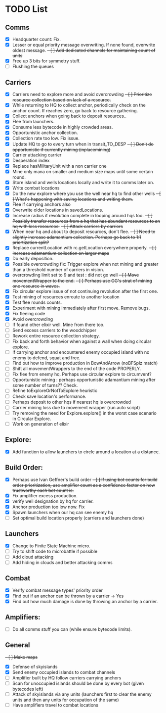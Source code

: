 # TODO List

## Comms

- [x] Headquarter count: Fix.
- [x] Lesser or equal priority message overwriting. If none found, overwrite oldest message.
~~- [ ] Add dedicated channels for maintaining count of units~~
- [x] Free up 3 bits for symmetry stuff.
- [ ] Flushing the queues

## Carriers
- [x] Carriers need to explore more and avoid overcrowding
~~- [ ] Prioritize resource collection based on lack of a resource.~~
- [x] While returning to HQ to collect anchor, periodically check on the anchor count. If reaches zero, go back to resource gathering.
- [x] Collect anchors when going back to deposit resources..
- [x] Flee from launchers.
- [x] Consume less bytecode in highly crowded areas.
- [x] Opportunistic anchor collection.
- [x] Collection rate too low. Fix issue.
- [x] Update HQ to go to every turn when in transit_TO_DESP
~~- [ ] Don't do opportunistic if currently mining (inplacemining)~~
- [x] Carrier attacking carrier
- [x] Desperation index
- [x] Replace hasMilitaryUnit with a non carrier one
- [x] Mine only mana on smaller and medium size maps until some certain round.
- [x] Store island and wells locations locally and write it to comms later on.
- [x] Write combat locations
- [x] Do the new explore where you use the well near hq to find other wells
~~- [ ] What's happening with saving locations and writing them.~~
- [x] Flee if carrying anchors also
- [x] Overwrite older locations in savedLocations.
- [x] Increase radius if revolution complete in looping around hqs too.
~~- [ ] Possibly transfer resources from a hq that has abundant resources to an hq with less resources.~~
~~- [ ] Attack carriers by carriers~~
- [x] When near hq and about to deposit resources, don't flee.
~~- [ ] Need to slightly increase adamantium collection. Perhaps go back to 1:1 priortization split?~~
- [x] Replace currentLocation with rc.getLocation everywhere properly.
~~- [ ] Increase adamantium collection on larger maps~~
- [x] Do early deposition.
- [x] Possible overcrowding fix: Trigger explore when not mining and greater than a threshold number of carriers in vision.
- [x] overcrowding limit set to 9 and test : did not go well
~~- [ ] Move movementWrapper to the end.~~
~~- [ ] Perhaps use GG's strat of mining one resource in waves.~~
- [x] Fix circular explore issue of not continuing revolution after the first one.
- [x] Test mining of resources enroute to another location
- [x] Test flee rounds counts.
- [x] Experiment with mining immediately after first move. Remove bugs.
- [x] Fix fleeing code
- [x] Avoid overcrowding
- [ ] If found other elixir well. Mine from there too.
- [ ] Send excess carriers to the woodchipper
- [ ] Rework entire resource collection strategy.
- [ ] Fix back and forth behavior when against a wall when doing circular explore.
- [ ] If carrying anchor and encountered enemy occupied island with no enemy to defend, squat and free.
- [ ] Find out how to improve production in BowAndArrow (noBFSplz match)
- [ ] Shift all movementWrappers to the end of the code PROPERLY.
- [ ] Fix flee from enemy hq. Perhaps use circular explore to circumvent?
- [ ] Opportunistic mining : perhaps opportunistic adamantium mining after some number of turns?? Check.
- [ ] Refine toExploreOrNotToExplore heuristic
- [ ] Check save location's performance.
- [ ] Perhaps deposit to other hqs if nearest hq is overcrowded
- [ ] Carrier mining loss due to movement wrapper (run auto script)
- [ ] Try removing the need for Explore.explore() in the worst case scenario in Circular Explore.
- [ ] Work on generation of elixir

## Explore:
- [x] Add function to allow launchers to circle around a location at a distance.

## Build Order:
- [x] Perhaps use Ivan Geffner's build order
~~- [ ] If using bot counts for build order prioritization, use amplifier count as a confidence factor on how trustworthy each bot count is.~~
- [x] Fix amplifier excess production.
- [x] verify well designation by hq for carrier.
- [x] Anchor production too low now. Fix
- [x] Spawn launchers when our hq can see enemy hq
- [ ] Set optimal build location properly (carriers and launchers done)

## Launchers

- [x] Change to Finite State Machine micro.
- [ ] Try to shift code to microbattle if possible
- [ ] Add cloud attacking
- [ ] Add hiding in clouds and better attacking comms

## Combat

- [x] Verify combat message types' priority order
- [x] Find out if an anchor can be thrown by a carrier -> Yes
- [x] Find out how much damage is done by throwing an anchor by a carrier.

## Amplifiers:
- [ ] Do all comms stuff you can (while ensure bytecode limits).

## General
~~- [ ]  Make maps~~
- [x]  Defense of skyislands
- [x]  Send enemy occupied islands to combat channels
- [ ]  Amplifier built by HQ follow carriers carrying anchors
- [ ]  Scan for unoccupied islands should be done by every bot (given bytecodes left)
- [ ]  Attack of skyislands via any units (launchers first to clear the enemy units and then any units for occupation of the same)
- [ ]  Have amplifiers travel to combat locations
